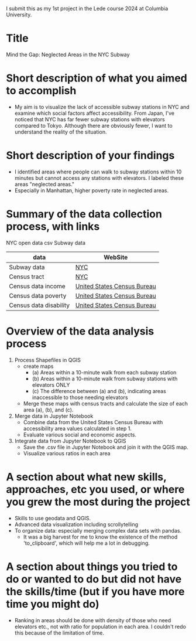I submit this as my 1st project in the Lede course 2024 at Columbia University.

# Title
Mind the Gap: Neglected Areas in the NYC Subway

# Short description of what you aimed to accomplish
* My aim is to visualize the lack of accessible subway stations in NYC and examine which social factors affect accessibility. From Japan, I've noticed that NYC has far fewer subway stations with elevators compared to Tokyo. Although there are obviously fewer, I want to understand the reality of the situation.

# Short description of your findings
* I identified areas where people can walk to subway stations within 10 minutes but cannot access any stations with elevators. I labeled these areas "neglected areas."
* Especially in Manhattan, higher poverty rate in neglected areas.

# Summary of the data collection process, with links
NYC open data csv
Subway data

| data                   | WebSite                                                                                                           |
|------------------------|-------------------------------------------------------------------------------------------------------------------|
| Subway data            | [NYC](https://data.ny.gov/Transportation/MTA-NYCT-Subway-Elevator-and-Escalator-Availabilit/rc78-7x78/about_data) |
| Census tract           | [NYC](https://www.nyc.gov/site/planning/data-maps/open-data/census-download-metadata.page)                        |
| Census data income     | [United States Census Bureau](https://data.census.gov/table/ACSST1Y2021.S1901)                                    |
| Census data poverty    | [United States Census Bureau](https://data.census.gov/table?q=S1701)                                              |
| Census data disability | [United States Census Bureau](https://data.census.gov/table?q=%20S1810)                                           |

# Overview of the data analysis process
1. Process Shapefiles in QGIS
    * create maps
        * (a) Areas within a 10-minute walk from each subway station
        * (b) Areas within a 10-minute walk from subway stations with elevators ONLY
        * (c) The difference between (a) and (b), indicating areas inaccessible to those needing elevators
    * Merge these maps with census tracts and calculate the size of each area (a), (b), and (c).
2. Merge data in Jupyter Notebook
    * Combine data from the United States Census Bureau with accessibility area values calculated in step 1.
    * Evaluate various social and economic aspects.
3. Integrate data from Jupyter Notebook to QGIS
    * Save the .csv file in Jupyter Notebook and join it with the QGIS map.
    * Visualize various ratios in each area


# A section about what new skills, approaches, etc you used, or where you grew the most during the project
* Skills to use geodata and QGIS.
* Advanced data visualization including scrollytelling
* To organize data: especially merging complex data sets with pandas. 
    * It was a big harvest for me to know the existence of the method 'to_clipboard', which will help me a lot in debugging.


# A section about things you tried to do or wanted to do but did not have the skills/time (but if you have more time you might do)
*  Ranking in areas should be done with density of those who need elevators etc., not with ratio for population in each area. I couldn't redo this because of the limitation of time.